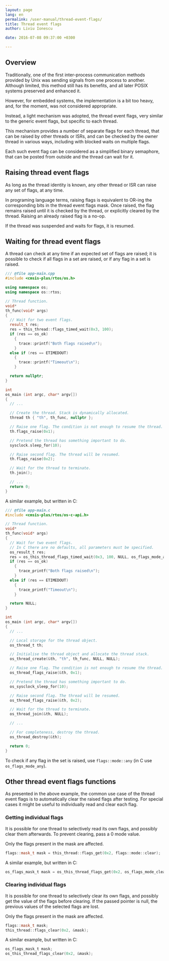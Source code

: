 ```yaml
---
layout: page
lang: en
permalink: /user-manual/thread-event-flags/
title: Thread event flags
author: Liviu Ionescu

date: 2016-07-08 09:37:00 +0300

---
```


## Overview

Traditionally, one of the first inter-process communication methods provided by Unix was sending signals from one process to another. Although limited, this method still has its benefits, and all later POSIX systems preserved and enhanced it.

However, for embedded systems, the implementation is a bit too heavy, and, for the moment, was not considered appropriate.

Instead, a light mechanism was adopted, the thread event flags, very similar to the generic event flags, but specific to each thread.

This mechanism provides a number of separate flags for each thread, that can be raised by other threads or ISRs, and can be checked by the owner thread in various ways, including with blocked waits on multiple flags.

Each such event flag can be considered as a simplified binary semaphore, that can be posted from outside and the thread can wait for it.

## Raising thread event flags

As long as the thread identity is known, any other thread or ISR can raise any set of flags, at any time.

In programing language terms, raising flags is equivalent to OR-ing the corresponding bits in the thread event flags mask. Once raised, the flag remains raised until it is checked by the thread, or explicitly cleared by the thread. Raising an already raised flag is a no-op.

If the thread was suspended and waits for flags, it is resumed.

## Waiting for thread event flags

A thread can check at any time if an expected set of flags are raised; it is possible to check if all flags in a set are raised, or if any flag in a set is raised.

``` c++
/// @file app-main.cpp
#include <cmsis-plus/rtos/os.h>

using namespace os;
using namespace os::rtos;

// Thread function.
void*
th_func(void* args)
{
  // Wait for two event flags.
  result_t res;
  res = this_thread::flags_timed_wait(0x3, 100);
  if (res == os_ok)
    {
      trace::printf("Both flags raised\n");
    }
  else if (res == ETIMEDOUT)
    {
      trace::printf("Timeout\n");
    }

  return nullptr;
}

int
os_main (int argc, char* argv[])
{
  // ...

  // Create the thread. Stack is dynamically allocated.
  thread th { "th", th_func, nullptr };

  // Raise one flag. The condition is not enough to resume the thread.
  th.flags_raise(0x1);

  // Pretend the thread has something important to do.
  sysclock.sleep_for(10);

  // Raise second flag. The thread will be resumed.
  th.flags_raise(0x2);

  // Wait for the thread to terminate.
  th.join();

  // ...
  return 0;
}
```

A similar example, but written in C:

``` c
/// @file app-main.c
#include <cmsis-plus/rtos/os-c-api.h>

// Thread function.
void*
th_func(void* args)
{
  // Wait for two event flags.
  // In C there are no defaults, all parameters must be specified.
  os_result_t res;
  res = os_this_thread_flags_timed_wait(0x3, 100, NULL, os_flags_mode_all | os_flags_mode_clear);
  if (res == os_ok)
    {
      trace_printf("Both flags raised\n");
    }
  else if (res == ETIMEDOUT)
    {
      trace_printf("Timeout\n");
    }

  return NULL;
}

int
os_main (int argc, char* argv[])
{
  // ...

  // Local storage for the thread object.
  os_thread_t th;

  // Initialise the thread object and allocate the thread stack.
  os_thread_create(&th, "th", th_func, NULL, NULL);

  // Raise one flag. The condition is not enough to resume the thread.
  os_thread_flags_raise(&th, 0x1);

  // Pretend the thread has something important to do.
  os_sysclock_sleep_for(10);

  // Raise second flag. The thread will be resumed.
  os_thread_flags_raise(&th, 0x2);

  // Wait for the thread to terminate.
  os_thread_join(&th, NULL);

  // ...

  // For completeness, destroy the thread.
  os_thread_destroy(&th);

  return 0;
}
```

To check if any flag in the set is raised, use `flags::mode::any` (in C use `os_flags_mode_any`).

## Other thread event flags functions

As presented in the above example, the common use case of the thread event flags is to automatically clear the raised flags after testing. For special cases it might be useful to individually read and clear each flag.

### Getting individual flags

It is possible for one thread to selectively read its own flags, and possibly clear them afterwards. To prevent clearing, pass a 0 mode value.

Only the flags present in the mask are affected.

``` c++
flags::mask_t mask = this_thread::flags_get(0x2, flags::mode::clear);
```

A similar example, but written in C:

``` c
os_flags_mask_t mask = os_this_thread_flags_get(0x2, os_flags_mode_clear);
```

### Clearing individual flags

It is possible for one thread to selectively clear its own flags, and possibly get the value of the flags before clearing. If the passed pointer is null, the previous values of the selected flags are
lost.

Only the flags present in the mask are affected.

``` c++
flags::mask_t mask;
this_thread::flags_clear(0x2, &mask);
```

A similar example, but written in C:

``` c
os_flags_mask_t mask;
os_this_thread_flags_clear(0x2, &mask);
```
